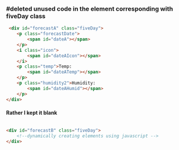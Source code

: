 ### #deleted unused code in the element corresponding with fiveDay class

```html
 <div id="forecastA" class="fiveDay">
    <p class="forecastDate">
        <span id="dateA"></span>
    </p>
    <i class="icon">
        <span id="dateAIcon"></span>
    </i>
    <p class="temp">Temp: 
        <span id="dateATemp"></span>
    </p>
    <p class="humidity2">Humidity:
        <span id="dateAHumid"></span>
    </p>
</div>
```

#### Rather I kept it blank

```html

<div id="forecastB" class="fiveDay">
    <!--dynamically creating elements using javascript -->
</div>

```
